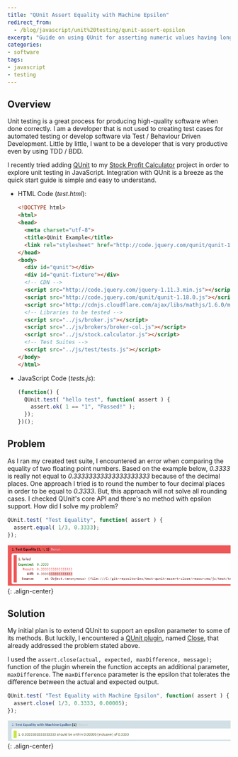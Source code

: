 ```yaml
---
title: "QUnit Assert Equality with Machine Epsilon"
redirect_from:
  - /blog/javascript/unit%20testing/qunit-assert-epsilon
excerpt: "Guide on using QUnit for asserting numeric values having long precision in JavaScript."
categories:
- software
tags:
- javascript
- testing
---
```


## Overview

Unit testing is a great process for producing high-quality software when done correctly. I am a developer that is not used to creating test cases for automated testing or develop software via Test / Behaviour Driven Development. Little by little, I want to be a developer that is very productive even by using TDD / BDD.

I recently tried adding [QUnit][qunit] to my [Stock Profit Calculator][stock-calc] project in order to explore unit testing in JavaScript. Integration with QUnit is a breeze as the quick start guide is simple and easy to understand.

- HTML Code (*test.html*):

  ```html
  <!DOCTYPE html>
  <html>
  <head>
    <meta charset="utf-8">
    <title>QUnit Example</title>
    <link rel="stylesheet" href="http://code.jquery.com/qunit/qunit-1.18.0.css">
  </head>
  <body>
    <div id="qunit"></div>
    <div id="qunit-fixture"></div>
    <!-- CDN -->
    <script src="http://code.jquery.com/jquery-1.11.3.min.js"></script>
    <script src="http://code.jquery.com/qunit/qunit-1.18.0.js"></script>
    <script src="http://cdnjs.cloudflare.com/ajax/libs/mathjs/1.6.0/math.min.js"></script>
    <!-- Libraries to be tested -->
    <script src="../js/broker.js"></script>
    <script src="../js/brokers/broker-col.js"></script>
    <script src="../js/stock.calculator.js"></script>
    <!-- Test Suites -->
    <script src="../js/test/tests.js"></script>
  </body>
  </html>
  ```

- JavaScript Code (*tests.js*):

  ```javascript
  (function() {
    QUnit.test( "hello test", function( assert ) {
      assert.ok( 1 == "1", "Passed!" );
    });
  })();
  ```

## Problem

As I ran my created test suite, I encountered an error when comparing the equality of two floating point numbers. Based on the example below, *0.3333* is really not equal to *0.33333333333333333333* because of the decimal places. One approach I tried is to round the number to four decimal places in order to be equal to *0.3333*. But, this approach will not solve all rounding cases. I checked QUnit's core API and there's no method with epsilon support. How did I solve my problem?

```javascript
QUnit.test( "Test Equality", function( assert ) {
  assert.equal( 1/3, 0.3333);
});
```

![image-center](/assets/img/blog/qunit-assert-epsilon/qunit-assert-problem-1.png "QUnit Assert Problem #1"){: .align-center}

## Solution

My initial plan is to extend QUnit to support an epsilon parameter to some of its methods. But luckily, I encountered a [QUnit plugin][qunit-plugins], named [Close][qunit-assert-close], that already addressed the problem stated above.

I used the `assert.close(actual, expected, maxDifference, message);` function of the plugin wherein the function accepts an additional parameter, `maxDifference`. The `maxDifference` parameter is the epsilon that tolerates the difference between the actual and expected output.

```javascript
QUnit.test( "Test Equality with Machine Epsilon", function( assert ) {
  assert.close( 1/3, 0.3333, 0.00005);
});
```

![image-center](/assets/img/blog/qunit-assert-epsilon/qunit-assert-solution-1.png "QUnit Assert Solution #1"){: .align-center}

[qunit]: https://qunitjs.com/
[qunit-plugins]: https://qunitjs.com/plugins/
[qunit-assert-close]: https://github.com/JamesMGreene/qunit-assert-close
[stock-calc]: /project/stock-profit-calculator/
